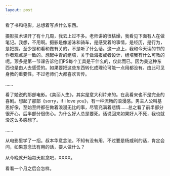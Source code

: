 ```yaml
---
layout: post
---
```

看了书和电影，总想着写点什么东西。
  
摄影技术课开了有十几周，我去上过不多。老师讲的很枯燥，我看见下面有人在做笔记。我想，不用啊。摄影是像游泳和骑车，是感受着的事情，是经历，是行为，是把握。至少是和看和做有关的，不是听了什么话。这一点上，我和今天读的书的作者观点是一致的。想起中青的组培，关于做海报或者设计，组培我有什么可教的呢。顶多是第一节课告诉他们PS每个工具是干什么的，仅此而已。因为美这种东西也是由人去感受的。如果要把这些东西转化成理论可能一点用都没有。由此可见身教的重要性。不过老师们大都喜欢言传。
  
……
  
看了她说的那部电影。《美丽人生》，其实是意大利片来的。在我看来也不是完全的喜剧。想起了那部《sorry，if i love you》，有一种流畅的浪漫感。男主人公叫基恩好像，至始至终都在做着浪漫无比的事，尽管充满着悲情……总之看了前半部分很开心，后半部分很伤心。为什么好人总是要死。话说回来如果好人不死，我也就没这么多感想了。
  
……
  
从电影里学了一招。叔本华意念法。不知有没有用，不过要是杨威利的话，肯定会问，如果意念法有用的话，要人做什么？
  
从今晚就开始每天默念吧，XXXX。
  
看看一个月之后会怎样。